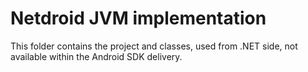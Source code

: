 # Netdroid JVM implementation

This folder contains the project and classes, used from .NET side, not available within the Android SDK delivery.